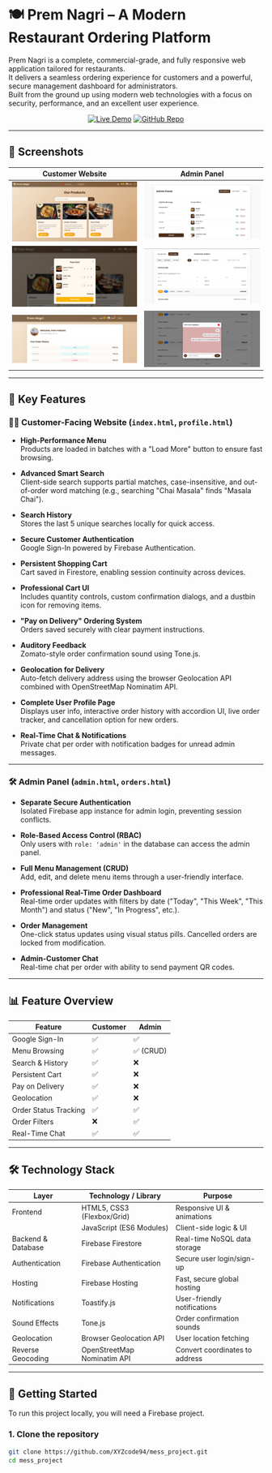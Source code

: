 # 🍽 Prem Nagri – A Modern Restaurant Ordering Platform

Prem Nagri is a complete, commercial-grade, and fully responsive web application tailored for restaurants.  
It delivers a seamless ordering experience for customers and a powerful, secure management dashboard for administrators.  
Built from the ground up using modern web technologies with a focus on security, performance, and an excellent user experience.

<p align="center">
  <a href="https://mess-project.vercel.app/"><img src="https://img.shields.io/badge/🌐-Live%20Demo-brightgreen" alt="Live Demo" /></a>
  <a href="https://github.com/XYZcode94/mess_project"><img src="https://img.shields.io/badge/📂-GitHub%20Repo-blue" alt="GitHub Repo" /></a>
</p>


---

## 📸 Screenshots

| Customer Website            | Admin Panel               |
|----------------------------|--------------------------|
| ![Home Page](screenshots/homepage.png)  | ![Admin Dashboard](screenshots/admin-dashboard.png) |
| ![Cart & Checkout](screenshots/cart.png) | ![Order Management](screenshots/orders.png)        |
| ![Profile Page](screenshots/profile.png) | ![Live Chat](screenshots/chat.png)                  |

---

## 🚀 Key Features

### 👩‍💻 Customer-Facing Website (`index.html`, `profile.html`)

- **High-Performance Menu**  
  Products are loaded in batches with a "Load More" button to ensure fast browsing.

- **Advanced Smart Search**  
  Client-side search supports partial matches, case-insensitive, and out-of-order word matching (e.g., searching "Chai Masala" finds "Masala Chai").

- **Search History**  
  Stores the last 5 unique searches locally for quick access.

- **Secure Customer Authentication**  
  Google Sign-In powered by Firebase Authentication.

- **Persistent Shopping Cart**  
  Cart saved in Firestore, enabling session continuity across devices.

- **Professional Cart UI**  
  Includes quantity controls, custom confirmation dialogs, and a dustbin icon for removing items.

- **"Pay on Delivery" Ordering System**  
  Orders saved securely with clear payment instructions.

- **Auditory Feedback**  
  Zomato-style order confirmation sound using Tone.js.

- **Geolocation for Delivery**  
  Auto-fetch delivery address using the browser Geolocation API combined with OpenStreetMap Nominatim API.

- **Complete User Profile Page**  
  Displays user info, interactive order history with accordion UI, live order tracker, and cancellation option for new orders.

- **Real-Time Chat & Notifications**  
  Private chat per order with notification badges for unread admin messages.

---

### 🛠 Admin Panel (`admin.html`, `orders.html`)

- **Separate Secure Authentication**  
  Isolated Firebase app instance for admin login, preventing session conflicts.

- **Role-Based Access Control (RBAC)**  
  Only users with `role: 'admin'` in the database can access the admin panel.

- **Full Menu Management (CRUD)**  
  Add, edit, and delete menu items through a user-friendly interface.

- **Professional Real-Time Order Dashboard**  
  Real-time order updates with filters by date ("Today", "This Week", "This Month") and status ("New", "In Progress", etc.).

- **Order Management**  
  One-click status updates using visual status pills. Cancelled orders are locked from modification.

- **Admin-Customer Chat**  
  Real-time chat per order with ability to send payment QR codes.

---

## 📊 Feature Overview

| Feature               | Customer | Admin |
|-----------------------|----------|-------|
| Google Sign-In        | ✅       | ✅     |
| Menu Browsing         | ✅       | ✅ (CRUD) |
| Search & History      | ✅       | ❌     |
| Persistent Cart       | ✅       | ❌     |
| Pay on Delivery       | ✅       | ❌     |
| Geolocation           | ✅       | ❌     |
| Order Status Tracking | ✅       | ✅     |
| Order Filters         | ❌       | ✅     |
| Real-Time Chat        | ✅       | ✅     |

---

## 🛠 Technology Stack

| Layer             | Technology / Library          | Purpose                         |
|-------------------|------------------------------|--------------------------------|
| Frontend          | HTML5, CSS3 (Flexbox/Grid)   | Responsive UI & animations     |
|                   | JavaScript (ES6 Modules)     | Client-side logic & UI          |
| Backend & Database | Firebase Firestore            | Real-time NoSQL data storage   |
| Authentication    | Firebase Authentication       | Secure user login/sign-up      |
| Hosting           | Firebase Hosting              | Fast, secure global hosting    |
| Notifications     | Toastify.js                  | User-friendly notifications    |
| Sound Effects     | Tone.js                      | Order confirmation sounds      |
| Geolocation       | Browser Geolocation API       | User location fetching          |
| Reverse Geocoding | OpenStreetMap Nominatim API  | Convert coordinates to address |

---

## 🚀 Getting Started

To run this project locally, you will need a Firebase project.

### 1. Clone the repository

```bash
git clone https://github.com/XYZcode94/mess_project.git
cd mess_project
